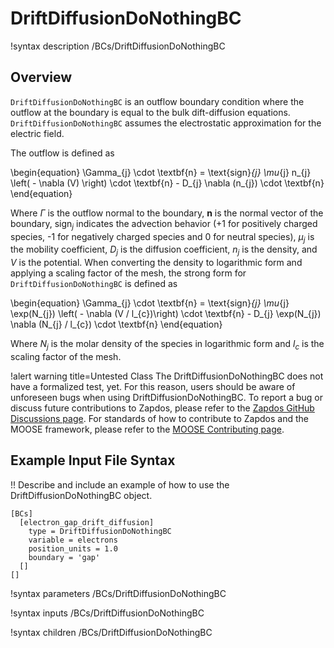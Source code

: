 # DriftDiffusionDoNothingBC

!syntax description /BCs/DriftDiffusionDoNothingBC

## Overview

`DriftDiffusionDoNothingBC` is an outflow boundary condition where the outflow at the
boundary is equal to the bulk dift-diffusion equations.
`DriftDiffusionDoNothingBC` assumes the electrostatic approximation for the electric field.

The outflow is defined as

\begin{equation}
\Gamma_{j} \cdot \textbf{n} = \text{sign}_{j} \mu_{j} n_{j} \left( - \nabla (V) \right) \cdot \textbf{n} - D_{j} \nabla (n_{j}) \cdot \textbf{n}
\end{equation}

Where $\Gamma$ is the outflow normal to the boundary, $\textbf{n}$ is the normal vector of the boundary, $\text{sign}_{j}$ indicates the advection behavior ($\text{+}1$ for positively charged species, $\text{-}1$ for negatively charged species and $\text{0}$ for neutral species), $\mu_{j}$ is the mobility coefficient, $D_{j}$ is the diffusion coefficient, $n_{j}$ is the density, and $V$ is
the potential. When converting the density to logarithmic form and applying a scaling factor of the mesh, the strong form for `DriftDiffusionDoNothingBC` is defined as

\begin{equation}
\Gamma_{j} \cdot \textbf{n} = \text{sign}_{j} \mu_{j} \exp(N_{j}) \left( - \nabla (V / l_{c})\right) \cdot \textbf{n} - D_{j} \exp(N_{j}) \nabla (N_{j} / l_{c}) \cdot \textbf{n}
\end{equation}

Where $N_{j}$ is the molar density of the species in logarithmic form and
$l_{c}$ is the scaling factor of the mesh.

!alert warning title=Untested Class
The DriftDiffusionDoNothingBC does not have a formalized test, yet. For this reason,
users should be aware of unforeseen bugs when using DriftDiffusionDoNothingBC. To
report a bug or discuss future contributions to Zapdos, please refer to the
[Zapdos GitHub Discussions page](https://github.com/shannon-lab/zapdos/discussions).
For standards of how to contribute to Zapdos and the MOOSE framework,
please refer to the [MOOSE Contributing page](framework/contributing.md).

## Example Input File Syntax

!! Describe and include an example of how to use the DriftDiffusionDoNothingBC object.

```text
[BCs]
  [electron_gap_drift_diffusion]
    type = DriftDiffusionDoNothingBC
    variable = electrons
    position_units = 1.0
    boundary = 'gap'
  []
[]
```

!syntax parameters /BCs/DriftDiffusionDoNothingBC

!syntax inputs /BCs/DriftDiffusionDoNothingBC

!syntax children /BCs/DriftDiffusionDoNothingBC
